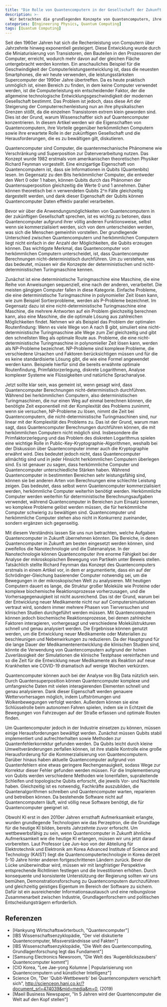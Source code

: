 ```yaml
---
title: "Die Rolle von Quantencomputern in der Gesellschaft der Zukunft und zu lösende Herausforderungen"
description: >-
  Wir betrachten die grundlegenden Konzepte von Quantencomputern, ihre Vorteile gegenüber klassischen Computern und ihre erwartete Rolle in der Zukunft. Außerdem erörtern wir die Notwendigkeit für Korea, sich auf das Zeitalter der Quantencomputer vorzubereiten. Dieser Aufsatz wurde vom Autor als Schüler der 11. Klasse verfasst.
categories: [Engineering Physics, Quantum Computing]
tags: [Quantum Computing]
---
```


Seit den 1960er Jahren hat sich die Rechenleistung von Computern über Jahrzehnte hinweg exponentiell gesteigert. Diese Entwicklung wurde durch die Miniaturisierung von Transistoren, den Bauteilen in den Prozessoren der Computer, erreicht, wodurch mehr davon auf der gleichen Fläche untergebracht werden konnten. Ein anschauliches Beispiel für die Geschwindigkeit der Computerleistungsentwicklung ist, dass die neuesten Smartphones, die wir heute verwenden, die leistungsstärksten Supercomputer der 1990er Jahre übertreffen. Da es heute praktisch unmöglich ist, einen Bereich zu finden, in dem keine Computer verwendet werden, ist die Computerleistung ein entscheidender Faktor, der die allgemeine technologische Entwicklungsgeschwindigkeit der modernen Gesellschaft bestimmt. Das Problem ist jedoch, dass diese Art der Steigerung der Computerrechenleistung nun an ihre physikalischen Grenzen stößt, da die einzelnen Transistoren extrem klein geworden sind. Dies ist der Grund, warum Wissenschaftler sich auf Quantencomputer konzentrieren. In diesem Artikel werden wir die Eigenschaften von Quantencomputern, ihre Vorteile gegenüber herkömmlichen Computern sowie ihre erwartete Rolle in der zukünftigen Gesellschaft und die Herausforderungen, die es zu bewältigen gilt, diskutieren.

Quantencomputer sind Computer, die quantenmechanische Phänomene wie Verschränkung und Superposition zur Datenverarbeitung nutzen. Das Konzept wurde 1982 erstmals vom amerikanischen theoretischen Physiker Richard Feynman vorgestellt. 
Eine einzigartige Eigenschaft von Quantencomputern ist, dass sie Informationen in Qubits (Quantenbits) lesen. Im Gegensatz zu den Bits herkömmlicher Computer, die entweder den Wert 0 oder 1 haben, können Qubits durch das Phänomen der Quantensuperposition gleichzeitig die Werte 0 und 1 annehmen. Daher können theoretisch bei n verwendeten Qubits 2^n Fälle gleichzeitig dargestellt werden, und dank dieser Eigenschaft der Qubits können Quantencomputer Daten effektiv parallel verarbeiten.

Bevor wir über die Anwendungsmöglichkeiten von Quantencomputern in der zukünftigen Gesellschaft sprechen, ist es wichtig zu betonen, dass Quantencomputer aufgrund ihrer völlig anderen Funktionsweise, selbst wenn sie kommerzialisiert werden, sich von dem unterscheiden werden, was sich die Menschen gemeinhin vorstellen. Der grundlegende Unterschied zwischen Quantencomputern und herkömmlichen Computern liegt nicht einfach in der Anzahl der Möglichkeiten, die Qubits erzeugen können. Das wichtigste Merkmal, das Quantencomputer von herkömmlichen Computern unterscheidet, ist, dass Quantencomputer Berechnungen nicht-deterministisch durchführen. Um zu verstehen, was das bedeutet, müssen wir die Konzepte der deterministischen und nicht-deterministischen Turingmaschine kennen.

Zunächst ist eine deterministische Turingmaschine eine Maschine, die eine Reihe von Anweisungen sequenziell, eine nach der anderen, verarbeitet. Die meisten gängigen Computer fallen in diese Kategorie. Einfache Probleme, die eine deterministische Turingmaschine in polynomieller Zeit lösen kann, wie zum Beispiel Sortierprobleme, werden als P-Probleme bezeichnet.
Im Gegensatz dazu ist eine nicht-deterministische Turingmaschine eine Maschine, die mehrere Antworten auf ein Problem gleichzeitig berechnen kann, also eine Maschine, die die optimale Lösung aus zahlreichen Möglichkeiten findet. Nehmen wir als Beispiel das Problem der optimalen Routenfindung: Wenn es viele Wege von A nach B gibt, simuliert eine nicht-deterministische Turingmaschine alle Wege zum Ziel gleichzeitig und gibt den schnellsten Weg als optimale Route aus. Probleme, die eine nicht-deterministische Turingmaschine in polynomieller Zeit lösen kann, werden als NP-Probleme bezeichnet.
NP-Probleme sind komplexe Probleme, die verschiedene Ursachen und Faktoren berücksichtigen müssen und für die es keine standardisierte Lösung gibt, die wie eine Formel angewendet werden kann. Beispiele hierfür sind die bereits erwähnte optimale Routenfindung, Primfaktorzerlegung, diskrete Logarithmen, Analyse komplexer Systeme wie Flüssigkeiten und natürliche Sprachanalyse.

Jetzt sollte klar sein, was gemeint ist, wenn gesagt wird, dass Quantencomputer Berechnungen nicht-deterministisch durchführen. Während bei herkömmlichen Computern, also deterministischen Turingmaschinen, die nur einen Weg auf einmal berechnen können, die benötigte Zeit exponentiell mit der Komplexität des Problems zunimmt, wenn sie versuchen, NP-Probleme zu lösen, nimmt die Zeit bei Quantencomputern, die nicht-deterministische Turingmaschinen sind, nur linear mit der Komplexität des Problems zu. Das ist der Grund, warum man sagt, dass Quantencomputer Berechnungen durchführen können, die mit herkömmlichen Computern nicht möglich sind. Insbesondere die Primfaktorzerlegung und das Problem des diskreten Logarithmus spielen eine wichtige Rolle in Public-Key-Kryptographie-Algorithmen, weshalb bei der Diskussion über Quantencomputer immer auch die Kryptographie erwähnt wird.
Dies bedeutet jedoch nicht, dass Quantencomputer allmächtig sind und in jeder Hinsicht herkömmlichen Computern überlegen sind. Es ist genauer zu sagen, dass herkömmliche Computer und Quantencomputer unterschiedliche Stärken haben. Während Quantencomputer in bestimmten Bereichen sehr leistungsfähig sind, können sie bei anderen Arten von Berechnungen eine schlechte Leistung zeigen. Das bedeutet, dass selbst wenn Quantencomputer kommerzialisiert werden, herkömmliche Computer weiterhin benötigt werden.
Herkömmliche Computer werden weiterhin für deterministische Berechnungsaufgaben verwendet, während Quantencomputer in Bereichen zum Einsatz kommen, wo komplexe Probleme gelöst werden müssen, die für herkömmliche Computer schwierig zu bewältigen sind. Quantencomputer und herkömmliche Computer stehen also nicht in Konkurrenz zueinander, sondern ergänzen sich gegenseitig.

Mit diesem Verständnis lassen Sie uns nun betrachten, welche Aufgaben Quantencomputer in Zukunft übernehmen könnten. Die Bereiche, in denen Quantencomputer in Zukunft am besten eingesetzt werden können, sind zweifellos die Nanotechnologie und die Datenanalyse. In der Nanotechnologie können Quantencomputer ihre enorme Fähigkeit bei der Analyse der mikroskopischen Bewegung von Partikeln unter Beweis stellen. Tatsächlich stellte Richard Feynman das Konzept des Quantencomputers erstmals in einem Artikel vor, in dem er argumentierte, dass ein auf der Schrödinger-Gleichung basierender Computer notwendig sei, um die Bewegungen in der mikroskopischen Welt zu analysieren.
Mit heutigen Computern dauert es lange, die Struktur großer Moleküle wie Proteine oder komplexe biochemische Reaktionsprozesse vorherzusagen, und die Vorhersagegenauigkeit ist nicht ausreichend. Das ist der Grund, warum bei der Entwicklung neuer Medikamente nicht nur auf Computersimulationen vertraut wird, sondern immer mehrere Phasen von Tierversuchen und klinischen Studien durchgeführt werden müssen. Mit Quantencomputern können jedoch biochemische Reaktionsprozesse, bei denen zahlreiche Faktoren interagieren, vorhergesagt und verschiedene Molekülstrukturen schnell und genau analysiert werden. Die Ergebnisse können genutzt werden, um die Entwicklung neuer Medikamente oder Materialien zu beschleunigen und Nebenwirkungen zu reduzieren. Da der Hauptgrund für die lange Dauer der Medikamentenentwicklung die klinischen Studien sind, könnte die Verwendung von Quantencomputern aufgrund der hohen Zuverlässigkeit der Simulationen die klinische Testphase vereinfachen und so die Zeit für die Entwicklung neuer Medikamente als Reaktion auf neue Krankheiten wie COVID-19 dramatisch auf wenige Wochen verkürzen.

Quantencomputer können auch bei der Analyse von Big Data nützlich sein. Durch Quantensuperposition können Quantencomputer komplexe und umfangreiche Daten mit vielen interagierenden Elementen schnell und genau analysieren. Dank dieser Eigenschaft werden genauere Wettervorhersagen möglich, indem Luftströmungen und Wolkenbewegungen verfolgt werden. Außerdem können sie eine Schlüsselrolle beim autonomen Fahren spielen, indem sie in Echtzeit die Bewegungen von Fahrzeugen auf der Straße erfassen und optimale Routen finden.

Um Quantencomputer jedoch in der Industrie einsetzen zu können, müssen einige Herausforderungen bewältigt werden. Zunächst müssen Qubits stabil implementiert und aufrechterhalten sowie Methoden zur Quantenfehlerkorrektur gefunden werden. Da Qubits leicht durch kleine Umweltveränderungen zerfallen können, ist ihre stabile Kontrolle eine große Herausforderung für die Kommerzialisierung von Quantencomputern. Darüber hinaus haben aktuelle Quantencomputer aufgrund von Quantenfehlern eine etwas geringere Rechengenauigkeit, sodass Wege zur Korrektur dieser Fehler gefunden werden müssen. Für die Implementierung von Qubits werden verschiedene Methoden wie Ionenfallen, supraleitende Schleifen und topologische Qubits erforscht, die jeweils Vor- und Nachteile haben.
Gleichzeitig ist es notwendig, Fachkräfte auszubilden, die Quantenalgorithmen schreiben und Quantencomputer warten, reparieren und betreiben können. Da bestehende Software nicht auf Quantencomputern läuft, wird völlig neue Software benötigt, die für Quantencomputer geeignet ist.

Obwohl KI erst in den 2010er Jahren ernsthaft Aufmerksamkeit erlangte, wurden grundlegende Technologien wie das Perzeptron, die die Grundlage für die heutige KI bilden, bereits Jahrzehnte zuvor erforscht. Um wettbewerbsfähig zu sein, wenn Quantencomputer in Zukunft ähnliche Aufmerksamkeit wie die heutige KI erlangen, müssen wir uns jetzt darauf vorbereiten.
Laut Professor Lee Jun-koo von der Abteilung für Elektrotechnik und Elektronik am Korea Advanced Institute of Science and Technology (KAIST) liegt die Quantencomputertechnologie in Korea derzeit 5-10 Jahre hinter anderen fortgeschrittenen Ländern zurück. Bevor die Lücke unüberwindbar wird, müssen wir mit langfristiger Perspektive entsprechende Richtlinien festlegen und die Investitionen erhöhen. Durch konsequente und konsistente Unterstützung der Regierung sollten wir uns bemühen, Demonstrationsforschung zu Quantencomputern durchzuführen und gleichzeitig geistiges Eigentum im Bereich der Software zu sichern. Dafür ist ein ausreichender Informationsaustausch und eine reibungslose Zusammenarbeit zwischen Industrie, Grundlagenforschern und politischen Entscheidungsträgern erforderlich.

## Referenzen
- [Hankyung Wirtschaftswörterbuch, "Quantencomputer"]
- [IBS Wissenschaftsenzyklopädie, "Der viel diskutierte Quantencomputer, Missverständnisse und Fakten"]
- [IBS Wissenschaftsenzyklopädie, "Die Welt des Quantencomputing, Grundlagenforschung legt das Fundament"]
- [Samsung Electronics Newsroom, "Die Welt des 'Augenblickszaubers' Quantencomputer kommt"]
- [CIO Korea, "Lee Jae-yong Kolumne | Popularisierung von Quantencomputern und künstlicher Intelligenz"]
- Science On, "Der 'Qubit-Wettbewerb' bei Quantencomputern verschärft sich", http://scienceon.hani.co.kr/?document_srl=474039&mid=media&m=0, (2019)
- [Maeil Business Newspaper, "In 5 Jahren wird der Quantencomputer die Welt auf den Kopf stellen"]